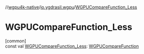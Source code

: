 //[wgpu4k-native](../../index.md)/[io.ygdrasil.wgpu](index.md)/[WGPUCompareFunction_Less](-w-g-p-u-compare-function_-less.md)

# WGPUCompareFunction_Less

[common]\
const val [WGPUCompareFunction_Less](-w-g-p-u-compare-function_-less.md): [WGPUCompareFunction](-w-g-p-u-compare-function/index.md)